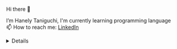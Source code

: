 Hi there 👋

  I’m Hanely Taniguchi, I'm currently learning programming language <br>
  📫 How to reach me: [LinkedIn](https://www.linkedin.com/in/hanely-taniguchi/)

 <details>
  <sumary>
    <b> Things to know about me! </b> <i>(click to expand!)</i>
  </sumary>
  
- 👀 I’m interested in full stack
- 🌱 I’m currently learning Java, Javascript, HTML5, CSS3, Bootstrap, Angular
  
</details>
  

 

<!---
Honey-lee429/Honey-lee429 is a ✨ special ✨ repository because its `README.md` (this file) appears on your GitHub profile.
You can click the Preview link to take a look at your changes.
--->
